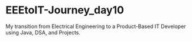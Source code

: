 # EEEtoIT-Journey_day10
My transition from Electrical Engineering to a Product-Based IT Developer using Java, DSA, and Projects.
